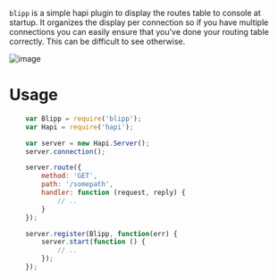 `blipp` is a simple hapi plugin to display the routes table to console at startup. It organizes the display per connection so if you have multiple connections you can easily ensure that you've done your routing table correctly. This can be difficult to see otherwise.

![image](https://github.com/danielb2/blipp/raw/master/screenshot.png)

# Usage

``` javascript
    var Blipp = require('blipp');
    var Hapi = require('hapi');

    var server = new Hapi.Server();
    server.connection();

    server.route({
        method: 'GET',
        path: '/somepath',
        handler: function (request, reply) {
            // ..
        }
    });

    server.register(Blipp, function(err) {
        server.start(function () {
            // ..
        });
    });
```
